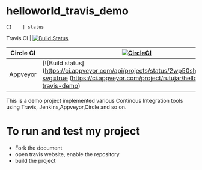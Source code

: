 # helloworld_travis_demo

    CI    | status

Travis CI | [![Build Status](https://travis-ci.org/rutujar/helloworld_travis_demo.svg?branch=master)](https://travis-ci.org/rutujar/helloworld_travis_demo)

Circle CI | [![CircleCI](https://circleci.com/gh/rutujar/helloworld_travis_demo.svg?style=svg)](https://circleci.com/gh/rutujar/helloworld_travis_demo) 
--------- | -------------
Appveyor | [![Build status](https://ci.appveyor.com/api/projects/status/2wp50shl25yfw19q?svg=true (https://ci.appveyor.com/project/rutujar/helloworld-travis-demo)


 
 
 
 
 
 
 
 
 


This is a demo project implemented various Continous Integration tools using Travis, Jenkins,Appveyor,Circle and so on.

# To run and test my project
*  Fork the document 
*  open travis website, enable the repository
*  build the project


